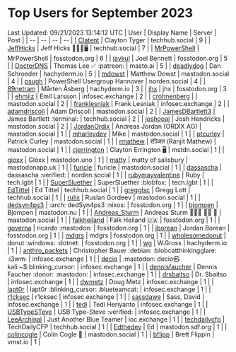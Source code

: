 # Top Users for September 2023
Last Updated: 09/21/2023 13:14:12 UTC
| User | Display Name | Server | Post |
| -- | -- | -- | -- |
| [Clatent](https://techhub.social/@Clatent) | Clayton Tyger | techhub.social | 9 |
| [JeffHicks](https://techhub.social/@JeffHicks) | Jeff Hicks 🐶🎼🍷🖥️ | techhub.social | 7 |
| [MrPowerShell](https://fosstodon.org/@MrPowerShell) | MrPowerShell | fosstodon.org | 6 |
| [jaykul](https://fosstodon.org/@jaykul) | Joel Bennett | fosstodon.org | 5 |
| [DoctorDNS](https://masto.ai/@DoctorDNS) | Thomas Lee ✅ :patreon: | masto.ai | 5 |
| [deadlydog](https://hachyderm.io/@deadlydog) | Dan Schroeder | hachyderm.io | 5 |
| [mdowst](https://mastodon.social/@mdowst) | Matthew Dowst | mastodon.social | 4 |
| [psugh](https://norden.social/@psugh) | PowerShell Usergroup Hannover | norden.social | 4 |
| [89netram](https://hachyderm.io/@89netram) | Mårten Åsberg | hachyderm.io | 3 |
| [jhx](https://fosstodon.org/@jhx) | jhx | fosstodon.org | 3 |
| [ehmiiz](https://infosec.exchange/@ehmiiz) | Emil Larsson | infosec.exchange | 2 |
| [crohnenberg](https://mastodon.social/@crohnenberg) |  | mastodon.social | 2 |
| [franklesniak](https://infosec.exchange/@franklesniak) | Frank Lesniak | infosec.exchange | 2 |
| [adamdriscoll](https://mastodon.social/@adamdriscoll) | Adam Driscoll | mastodon.social | 2 |
| [JamesDBartlett3](https://techhub.social/@JamesDBartlett3) | James Bartlett :terminal: | techhub.social | 2 |
| [joshooaj](https://mastodon.social/@joshooaj) | Josh Hendricks | mastodon.social | 2 |
| [JordanOrdix](https://mastodon.social/@JordanOrdix) | Andreas Jordan (ORDIX AG) | mastodon.social | 1 |
| [mharleydev](https://mastodon.social/@mharleydev) | Mike | mastodon.social | 1 |
| [ptcurley](https://mastodon.social/@ptcurley) | Patrick Curley | mastodon.social | 1 |
| [rmathew](https://mastodon.social/@rmathew) | रञ्जित (Ranjit Mathew) | mastodon.social | 1 |
| [cjerrington](https://mstdn.social/@cjerrington) | Clayton Errington 🖥️ | mstdn.social | 1 |
| [gioxx](https://mastodon.uno/@gioxx) | Gioxx | mastodon.uno | 1 |
| [matty](https://mastodonapp.uk/@matty) | matty of salisbury | mastodonapp.uk | 1 |
| [furicle](https://mastodon.social/@furicle) | furicle | mastodon.social | 1 |
| [dassascha](https://norden.social/@dassascha) | dassascha :verified: | norden.social | 1 |
| [rubymayvalentine](https://tech.lgbt/@rubymayvalentine) | Ruby | tech.lgbt | 1 |
| [SuperSluether](https://tech.lgbt/@SuperSluether) | SuperSluether :blobfox: | tech.lgbt | 1 |
| [EdTittel](https://techhub.social/@EdTittel) | Ed Tittel | techhub.social | 1 |
| [gregglsc](https://techhub.social/@gregglsc) | Gregg Lott | techhub.social | 1 |
| [rulix](https://mastodon.social/@rulix) | Ruslan Gordeev | mastodon.social | 1 |
| [dedsyn4ps3](https://fosstodon.org/@dedsyn4ps3) | :arch: dedSyn4ps3 :nixos: | fosstodon.org | 1 |
| [bjompen](https://mastodon.nu/@bjompen) | Bjompen | mastodon.nu | 1 |
| [Andreas_Sturm](https://mastodon.social/@Andreas_Sturm) | Andreas Sturm 💚🚴🏻 🧗‍♂️ 🥋 | mastodon.social | 1 |
| [falkheiland](https://fosstodon.org/@falkheiland) | Falk Heiland 🇺🇦 | fosstodon.org | 1 |
| [governa](https://fosstodon.org/@governa) | ricardo :mastodon: | fosstodon.org | 1 |
| [jborean](https://fosstodon.org/@jborean) | Jordan Borean | fosstodon.org | 1 |
| [mdgrs](https://fosstodon.org/@mdgrs) | mdgrs | fosstodon.org | 1 |
| [wholesomedonut](https://fosstodon.org/@wholesomedonut) | donut :windows: :dotnet: | fosstodon.org | 1 |
| [wg](https://hachyderm.io/@wg) | W.Gross | hachyderm.io | 1 |
| [anthro_packets](https://infosec.exchange/@anthro_packets) | Christopher Bauer :debian: ​:blobcatthinkingglare: :i3wm: | infosec.exchange | 1 |
| [decio](https://infosec.exchange/@decio) | :mastodon: decio㉿kali:~$:blinking_cursor: | infosec.exchange | 1 |
| [dennisfaucher](https://infosec.exchange/@dennisfaucher) | Dennis Faucher :donor: :mastodon: | infosec.exchange | 1 |
| [drsbaitso](https://infosec.exchange/@drsbaitso) | Dr. Sbaitso | infosec.exchange | 1 |
| [dwmetz](https://infosec.exchange/@dwmetz) | Doug Metz | infosec.exchange | 1 |
| [lapt0r](https://infosec.exchange/@lapt0r) | lapt0r :blinking_cursor: :blueteamcat: | infosec.exchange | 1 |
| [r1cksec](https://infosec.exchange/@r1cksec) | r1cksec | infosec.exchange | 1 |
| [sassdawe](https://infosec.exchange/@sassdawe) | Sass, David | infosec.exchange | 1 |
| [tedi](https://infosec.exchange/@tedi) | Tedi Heriyanto | infosec.exchange | 1 |
| [USBTypeSTeve](https://infosec.exchange/@USBTypeSTeve) | USB Type-Steve :verified: | infosec.exchange | 1 |
| [LeeArchinal](https://ioc.exchange/@LeeArchinal) | Just Another Blue Teamer | ioc.exchange | 1 |
| [techdailycfp](https://techhub.social/@techdailycfp) | TechDailyCFP | techhub.social | 1 |
| [Edthedev](https://mastodon.sdf.org/@Edthedev) | Ed | mastodon.sdf.org | 1 |
| [colincogle](https://mastodon.social/@colincogle) | Colin Cogle 🔵 | mastodon.social | 1 |
| [bflipp](https://vmst.io/@bflipp) | Brett Flippin | vmst.io | 1 |
